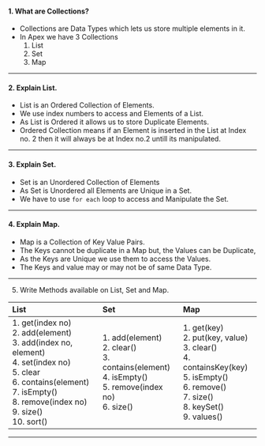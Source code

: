 #### 1. What are Collections?
- Collections are Data Types which lets us store multiple elements in it.
- In Apex we have 3 Collections
	1. List
	2. Set
	3. Map
____
#### 2. Explain List.
- List is an Ordered Collection of Elements.
- We use index numbers to access and Elements of a List.
- As List is Ordered it allows us to store Duplicate Elements.
- Ordered Collection means if an Element is inserted in the List at Index no. 2 then it will always be at Index no.2 untill its manipulated.
___
#### 3. Explain Set.
- Set is an Unordered Collection of Elements
- As Set is Unordered all Elements are Unique in a Set.
- We have to use `for each` loop to access and Manipulate the Set.
___
#### 4. Explain Map.
- Map is a Collection of Key Value Pairs. 
- The Keys cannot be duplicate in a Map but, the Values can be Duplicate,
- As the Keys are Unique we use them to access the Values.
- The Keys and value may or may not  be of same Data Type.
___
5. Write Methods available on List, Set and Map.

| List     |  Set    | Map     |
|:-----|:-----|:-----|
| 1. get(index no) <br/> 2. add(element) <br/> 3. add(index no, element) <br/> 4. set(index no)<br/> 5. clear <br/> 6. contains(element) <br/> 7. isEmpty() <br/> 8. remove(index no) <br/> 9. size() <br/> 10. sort()| 1. add(element) <br/> 2. clear() <br/> 3. contains(element) <br/> 4. isEmpty() <br/> 5. remove(index no) <br/> 6. size() | 1. get(key) <br/> 2. put(key, value) <br/> 3. clear() <br/> 4. containsKey(key) <br/> 5. isEmpty() <br/> 6. remove() <br/> 7. size() <br/> 8. keySet() <br/> 9. values()     |
____
